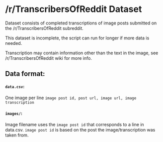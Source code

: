 # /r/TranscribersOfReddit Dataset

Dataset consists of completed transcriptions of image posts submitted on the /r/TranscribersOfReddit subreddit.

This dataset is incomplete, the script can run for longer if more data is needed.

Transcription may contain information other than the text in the image, see /r/TranscribersOfReddit wiki for more info.

## Data format:

#### `data.csv`:

One image per line
`image post id, post url, image url, image transcription`

#### `images/`:

Image filename uses the `image post id` that corresponds to a line in data.csv. `image post id` is based on the post the image/transcription was taken from.
